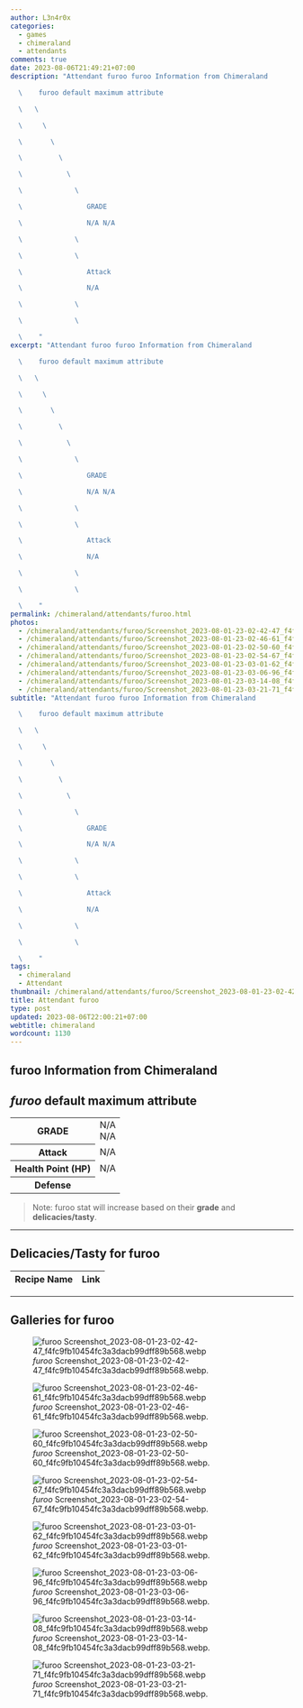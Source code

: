 ```yaml
---
author: L3n4r0x
categories:
  - games
  - chimeraland
  - attendants
comments: true
date: 2023-08-06T21:49:21+07:00
description: "Attendant furoo furoo Information from Chimeraland

  \    furoo default maximum attribute

  \   \ 

  \     \ 

  \       \ 

  \         \ 

  \           \ 

  \             \ 

  \                GRADE

  \                N/A N/A

  \             \ 

  \             \ 

  \                Attack

  \                N/A

  \             \ 

  \             \ 

  \    "
excerpt: "Attendant furoo furoo Information from Chimeraland

  \    furoo default maximum attribute

  \   \ 

  \     \ 

  \       \ 

  \         \ 

  \           \ 

  \             \ 

  \                GRADE

  \                N/A N/A

  \             \ 

  \             \ 

  \                Attack

  \                N/A

  \             \ 

  \             \ 

  \    "
permalink: /chimeraland/attendants/furoo.html
photos:
  - /chimeraland/attendants/furoo/Screenshot_2023-08-01-23-02-42-47_f4fc9fb10454fc3a3dacb99dff89b568.webp
  - /chimeraland/attendants/furoo/Screenshot_2023-08-01-23-02-46-61_f4fc9fb10454fc3a3dacb99dff89b568.webp
  - /chimeraland/attendants/furoo/Screenshot_2023-08-01-23-02-50-60_f4fc9fb10454fc3a3dacb99dff89b568.webp
  - /chimeraland/attendants/furoo/Screenshot_2023-08-01-23-02-54-67_f4fc9fb10454fc3a3dacb99dff89b568.webp
  - /chimeraland/attendants/furoo/Screenshot_2023-08-01-23-03-01-62_f4fc9fb10454fc3a3dacb99dff89b568.webp
  - /chimeraland/attendants/furoo/Screenshot_2023-08-01-23-03-06-96_f4fc9fb10454fc3a3dacb99dff89b568.webp
  - /chimeraland/attendants/furoo/Screenshot_2023-08-01-23-03-14-08_f4fc9fb10454fc3a3dacb99dff89b568.webp
  - /chimeraland/attendants/furoo/Screenshot_2023-08-01-23-03-21-71_f4fc9fb10454fc3a3dacb99dff89b568.webp
subtitle: "Attendant furoo furoo Information from Chimeraland

  \    furoo default maximum attribute

  \   \ 

  \     \ 

  \       \ 

  \         \ 

  \           \ 

  \             \ 

  \                GRADE

  \                N/A N/A

  \             \ 

  \             \ 

  \                Attack

  \                N/A

  \             \ 

  \             \ 

  \    "
tags:
  - chimeraland
  - Attendant
thumbnail: /chimeraland/attendants/furoo/Screenshot_2023-08-01-23-02-42-47_f4fc9fb10454fc3a3dacb99dff89b568.webp
title: Attendant furoo
type: post
updated: 2023-08-06T22:00:21+07:00
webtitle: chimeraland
wordcount: 1130
---
```


<link
  rel="stylesheet"
  href="https://rawcdn.githack.com/dimaslanjaka/Web-Manajemen/870a349/css/bootstrap-5-3-0-alpha3-wrapper.css"
/>
<section id="bootstrap-wrapper">
  <div data-bs-theme="dark">
    <h2>furoo Information from Chimeraland</h2>
    <h2 id="attribute"><i>furoo</i> default maximum attribute</h2>
    <div class="row">
      <div class="col mb-2">
        <div class="card">
          <div class="card-body">
            <table>
              <tr>
                <th>GRADE</th>
                <td>N/A <br />N/A</td>
              </tr>
              <tr>
                <th>Attack</th>
                <td>N/A</td>
              </tr>
              <tr>
                <th>Health Point (HP)</th>
                <td>N/A</td>
              </tr>
              <tr>
                <th>Defense</th>
                <td></td>
              </tr>
            </table>
          </div>
        </div>
      </div>
    </div>
    <blockquote class="bd-callout bd-callout-warning">
      Note: furoo stat will increase based on their <b>grade</b> and
      <b>delicacies/tasty</b>.
    </blockquote>
    <hr />
    <h2 id="delicacies">Delicacies/Tasty for furoo</h2>
    <div class="card">
      <div class="card-body">
        <div class="table-responsive">
          <table class="table table-striped">
            <thead>
              <tr>
                <th>Recipe Name</th>
                <th>Link</th>
              </tr>
            </thead>
            <tbody></tbody>
          </table>
        </div>
      </div>
    </div>
    <hr />
    <div id="gallery">
      <h2>Galleries for furoo</h2>
      <div class="row">
        <div class="col-lg-6 col-12">
          <figure>
            <img
              src="https://www.webmanajemen.com/chimeraland/attendants/furoo/Screenshot_2023-08-01-23-02-42-47_f4fc9fb10454fc3a3dacb99dff89b568.webp"
              alt="furoo Screenshot_2023-08-01-23-02-42-47_f4fc9fb10454fc3a3dacb99dff89b568.webp"
            />
            <figcaption style="word-wrap: break-word">
              <i>furoo</i>
              Screenshot_2023-08-01-23-02-42-47_f4fc9fb10454fc3a3dacb99dff89b568.webp.
            </figcaption>
          </figure>
        </div>
        <div class="col-lg-6 col-12">
          <figure>
            <img
              src="https://www.webmanajemen.com/chimeraland/attendants/furoo/Screenshot_2023-08-01-23-02-46-61_f4fc9fb10454fc3a3dacb99dff89b568.webp"
              alt="furoo Screenshot_2023-08-01-23-02-46-61_f4fc9fb10454fc3a3dacb99dff89b568.webp"
            />
            <figcaption style="word-wrap: break-word">
              <i>furoo</i>
              Screenshot_2023-08-01-23-02-46-61_f4fc9fb10454fc3a3dacb99dff89b568.webp.
            </figcaption>
          </figure>
        </div>
        <div class="col-lg-6 col-12">
          <figure>
            <img
              src="https://www.webmanajemen.com/chimeraland/attendants/furoo/Screenshot_2023-08-01-23-02-50-60_f4fc9fb10454fc3a3dacb99dff89b568.webp"
              alt="furoo Screenshot_2023-08-01-23-02-50-60_f4fc9fb10454fc3a3dacb99dff89b568.webp"
            />
            <figcaption style="word-wrap: break-word">
              <i>furoo</i>
              Screenshot_2023-08-01-23-02-50-60_f4fc9fb10454fc3a3dacb99dff89b568.webp.
            </figcaption>
          </figure>
        </div>
        <div class="col-lg-6 col-12">
          <figure>
            <img
              src="https://www.webmanajemen.com/chimeraland/attendants/furoo/Screenshot_2023-08-01-23-02-54-67_f4fc9fb10454fc3a3dacb99dff89b568.webp"
              alt="furoo Screenshot_2023-08-01-23-02-54-67_f4fc9fb10454fc3a3dacb99dff89b568.webp"
            />
            <figcaption style="word-wrap: break-word">
              <i>furoo</i>
              Screenshot_2023-08-01-23-02-54-67_f4fc9fb10454fc3a3dacb99dff89b568.webp.
            </figcaption>
          </figure>
        </div>
        <div class="col-lg-6 col-12">
          <figure>
            <img
              src="https://www.webmanajemen.com/chimeraland/attendants/furoo/Screenshot_2023-08-01-23-03-01-62_f4fc9fb10454fc3a3dacb99dff89b568.webp"
              alt="furoo Screenshot_2023-08-01-23-03-01-62_f4fc9fb10454fc3a3dacb99dff89b568.webp"
            />
            <figcaption style="word-wrap: break-word">
              <i>furoo</i>
              Screenshot_2023-08-01-23-03-01-62_f4fc9fb10454fc3a3dacb99dff89b568.webp.
            </figcaption>
          </figure>
        </div>
        <div class="col-lg-6 col-12">
          <figure>
            <img
              src="https://www.webmanajemen.com/chimeraland/attendants/furoo/Screenshot_2023-08-01-23-03-06-96_f4fc9fb10454fc3a3dacb99dff89b568.webp"
              alt="furoo Screenshot_2023-08-01-23-03-06-96_f4fc9fb10454fc3a3dacb99dff89b568.webp"
            />
            <figcaption style="word-wrap: break-word">
              <i>furoo</i>
              Screenshot_2023-08-01-23-03-06-96_f4fc9fb10454fc3a3dacb99dff89b568.webp.
            </figcaption>
          </figure>
        </div>
        <div class="col-lg-6 col-12">
          <figure>
            <img
              src="https://www.webmanajemen.com/chimeraland/attendants/furoo/Screenshot_2023-08-01-23-03-14-08_f4fc9fb10454fc3a3dacb99dff89b568.webp"
              alt="furoo Screenshot_2023-08-01-23-03-14-08_f4fc9fb10454fc3a3dacb99dff89b568.webp"
            />
            <figcaption style="word-wrap: break-word">
              <i>furoo</i>
              Screenshot_2023-08-01-23-03-14-08_f4fc9fb10454fc3a3dacb99dff89b568.webp.
            </figcaption>
          </figure>
        </div>
        <div class="col-lg-6 col-12">
          <figure>
            <img
              src="https://www.webmanajemen.com/chimeraland/attendants/furoo/Screenshot_2023-08-01-23-03-21-71_f4fc9fb10454fc3a3dacb99dff89b568.webp"
              alt="furoo Screenshot_2023-08-01-23-03-21-71_f4fc9fb10454fc3a3dacb99dff89b568.webp"
            />
            <figcaption style="word-wrap: break-word">
              <i>furoo</i>
              Screenshot_2023-08-01-23-03-21-71_f4fc9fb10454fc3a3dacb99dff89b568.webp.
            </figcaption>
          </figure>
        </div>
      </div>
    </div>
  </div>
</section>